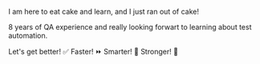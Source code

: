 I am here to eat cake and learn, and I just ran out of cake!

8 years of QA experience and really looking forwart to learning about test automation.

Let's get better! ✅
Faster! ⏩
Smarter! 🧠
Stronger! 💪



